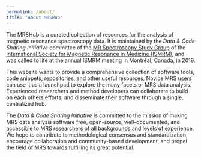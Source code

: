 ```yaml
---
permalink: /about/
title: "About MRSHub"
---
```


The MRSHub is a curated collection of resources for the analysis of magnetic resonance spectroscopy data. It is maintained by the *Data & Code Sharing Initiative* committee of the [MR Spectroscopy Study Group](https://www.ismrm.org/study-groups/mr-spectroscopy/) of the [International Society for Magnetic Resonance in Medicine (ISMRM)](https://www.ismrm.org), and was called to life at the annual ISMRM meeting in Montréal, Canada, in 2019.

This website wants to provide a comprehensive collection of software tools, code snippets, repositories, and other useful resources. Novice MRS users can use it as a launchpad to explore the many facets or MRS data analysis.  Experienced researchers and method developers can collaborate to build on each others efforts, and disseminate their software through a single, centralized hub.

The *Data & Code Sharing Initiative* is committed to the mission of making MRS data analysis software free, open-source, well-documented, and accessible to MRS researchers of all backgrounds and levels of experience. We hope to contribute to methodological consensus and standardization, encourage collaboration and community-based development, and propel the field of MRS towards fulfilling its great potential.
